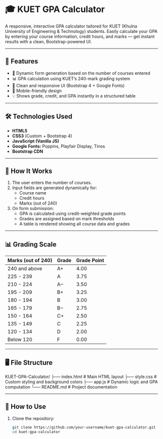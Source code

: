 # 🎓 KUET GPA Calculator

A responsive, interactive GPA calculator tailored for KUET (Khulna University of Engineering & Technology) students. Easily calculate your GPA by entering your course information, credit hours, and marks — get instant results with a clean, Bootstrap-powered UI.

---

## 🚀 Features

- 📌 Dynamic form generation based on the number of courses entered
- 📊 GPA calculation using KUET’s 240-mark grading system
- 🎨 Clean and responsive UI (Bootstrap 4 + Google Fonts)
- 📱 Mobile-friendly design
- 💡 Shows grade, credit, and GPA instantly in a structured table

---

## 🛠️ Technologies Used

- **HTML5**
- **CSS3** (Custom + Bootstrap 4)
- **JavaScript (Vanilla JS)**
- **Google Fonts:** Poppins, Playfair Display, Tinos
- **Bootstrap CDN**

---

## 🧠 How It Works

1. The user enters the number of courses.
2. Input fields are generated dynamically for:
   - Course name
   - Credit hours
   - Marks (out of 240)
3. On form submission:
   - GPA is calculated using credit-weighted grade points
   - Grades are assigned based on mark thresholds
   - A table is rendered showing all course data and grades

---

## 📊 Grading Scale

| Marks (out of 240) | Grade | Grade Point |
|--------------------|-------|-------------|
| 240 and above      | A+    | 4.00        |
| 225 - 239          | A     | 3.75        |
| 210 - 224          | A−    | 3.50        |
| 195 - 209          | B+    | 3.25        |
| 180 - 194          | B     | 3.00        |
| 165 - 179          | B−    | 2.75        |
| 150 - 164          | C+    | 2.50        |
| 135 - 149          | C     | 2.25        |
| 120 - 134          | D     | 2.00        |
| Below 120          | F     | 0.00        |

---

## 🖥️ File Structure

KUET-GPA-Calculator/
├── index.html          # Main HTML layout
├── style.css           # Custom styling and background colors
├── app.js              # Dynamic logic and GPA computation
└── README.md           # Project documentation

---

## 🧪 How to Use

1. Clone the repository:
   ```bash
   git clone https://github.com/your-username/kuet-gpa-calculator.git
   cd kuet-gpa-calculator
